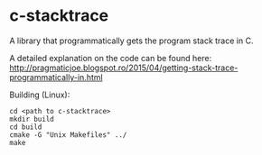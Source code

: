 # c-stacktrace
A library that programmatically gets the program stack trace in C.

A detailed explanation on the code can be found here: http://pragmaticjoe.blogspot.ro/2015/04/getting-stack-trace-programmatically-in.html

Building (Linux):
```
cd <path to c-stacktrace>
mkdir build
cd build
cmake -G "Unix Makefiles" ../
make
```
